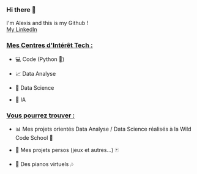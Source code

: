 ### Hi there 👋

I'm Alexis and this is my Github !  
[My LinkedIn](https://www.linkedin.com/in/alexis-murail/)   

  
### <ins>Mes Centres d'Intérêt Tech :</ins>

* :computer: Code (Python :snake:)

* :chart_with_upwards_trend: Data Analyse

* :1234: Data Science

* 🤖 IA 
  


### <ins>Vous pourrez trouver :<ins>

* :bar_chart: Mes projets orientés Data Analyse / Data Science réalisés à la Wild Code School :school:

* :game_die: Mes projets persos (jeux et autres...) :black_joker:

* :musical_keyboard: Des pianos virtuels :notes:

  <!--
**Datalex0/Datalex0** is a ✨ _special_ ✨ repository because its `README.md` (this file) appears on your GitHub profile.

Here are some ideas to get you started:

- 🔭 I’m currently working on ...
- 🌱 I’m currently learning ...
- 👯 I’m looking to collaborate on ...
- 🤔 I’m looking for help with ...
- 💬 Ask me about ...
- 📫 How to reach me: ...
- 😄 Pronouns: ...
- ⚡ Fun fact: ...
**mot** = bold
_mot_ = italic
<ins> mot </ins> = souligné
[Visit GitHub!](www.github.com) = lien vers github
![Benjamin Bannekat](https://octodex.github.com/images/bannekat.png) = image [alt](lien)
> " phrase " = bloc de citation (ou > à chaque ligne si plusieurs paragraphes)
* = point pour liste
 * = point pour sous-liste
1. = liste numérotée
(2 espaces) = pour aller à la ligne
Emojis : https://gist.github.com/rxaviers/7360908

-->


